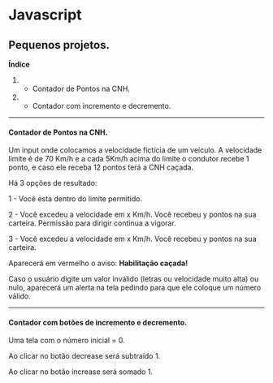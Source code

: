 # Javascript
## Pequenos projetos.

**Índice**

1. - Contador de Pontos na CNH.
2. - Contador com incremento e decremento.

---------------------------------------------

#### Contador de Pontos na CNH.

Um input onde colocamos a velocidade fictícia de um veículo.
A velocidade limite é de 70 Km/h e a cada 5Km/h acima do limite o condutor recebe 1 ponto, e caso ele receba 12 pontos terá a CNH caçada.

Há 3 opções de resultado:

1 - Você esta dentro do limite permitido.

2 - Você excedeu a velocidade em x Km/h. Você recebeu y pontos na sua carteira.
Permissão para dirigir continua a vigorar.

3 - Você excedeu a velocidade em x Km/h. Você recebeu y pontos na sua carteira.

Aparecerá em vermelho o aviso: 
**Habilitação caçada!**

Caso o usuário digite um valor inválido (letras ou velocidade muito alta) ou nulo, aparecerá um alerta na tela pedindo para que ele coloque um número válido.

------------------------------------------------------

#### Contador com botões de incremento e decremento.

Uma tela com o número inicial = 0.


Ao clicar no botão decrease será subtraído 1.

Ao clicar no botão increase será somado 1.
